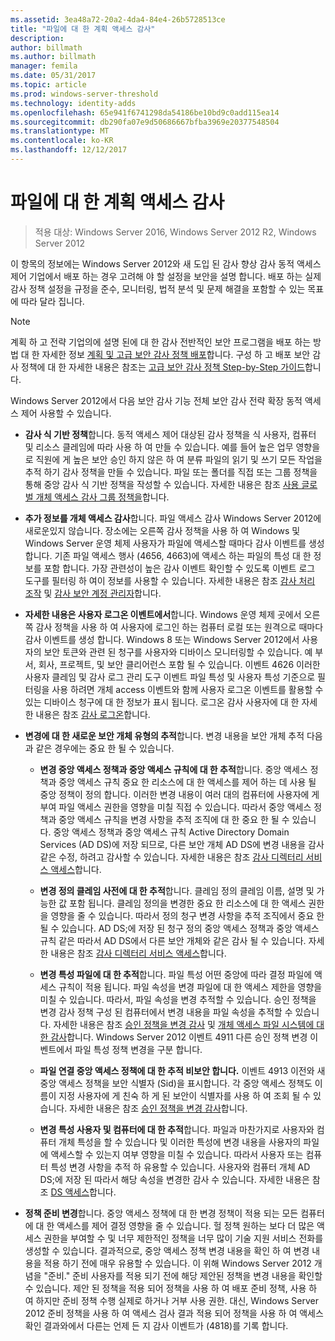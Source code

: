 ```yaml
---
ms.assetid: 3ea48a72-20a2-4da4-84e4-26b5728513ce
title: "파일에 대 한 계획 액세스 감사"
description: 
author: billmath
ms.author: billmath
manager: femila
ms.date: 05/31/2017
ms.topic: article
ms.prod: windows-server-threshold
ms.technology: identity-adds
ms.openlocfilehash: 65e941f6741298da54186be10bd9c0add115ea14
ms.sourcegitcommit: db290fa07e9d50686667bfba3969e20377548504
ms.translationtype: MT
ms.contentlocale: ko-KR
ms.lasthandoff: 12/12/2017
---
```

# <a name="plan-for-file-access-auditing"></a>파일에 대 한 계획 액세스 감사

>적용 대상: Windows Server 2016, Windows Server 2012 R2, Windows Server 2012

이 항목의 정보에는 Windows Server 2012와 새 도입 된 감사 향상 감사 동적 액세스 제어 기업에서 배포 하는 경우 고려해 야 할 설정을 보안을 설명 합니다. 배포 하는 실제 감사 정책 설정을 규정을 준수, 모니터링, 법적 분석 및 문제 해결을 포함할 수 있는 목표에 따라 달라 집니다.  
  
> [!NOTE]  
> 계획 하 고 전략 기업의에 설명 된에 대 한 감사 전반적인 보안 프로그램을 배포 하는 방법 대 한 자세한 정보 [계획 및 고급 보안 감사 정책 배포](https://go.microsoft.com/fwlink/?LinkID=191139)합니다. 구성 하 고 배포 보안 감사 정책에 대 한 자세한 내용은 참조는 [고급 보안 감사 정책 Step-by-Step 가이드](https://go.microsoft.com/fwlink/?LinkID=191141)합니다.  
  
Windows Server 2012에서 다음 보안 감사 기능 전체 보안 감사 전략 확장 동적 액세스 제어 사용할 수 있습니다.  
  
-   **감사 식 기반 정책**합니다. 동적 액세스 제어 대상된 감사 정책을 식 사용자, 컴퓨터 및 리소스 클레임에 따라 사용 하 여 만들 수 있습니다. 예를 들어 높은 업무 영향을로 직원에 게 높은 보안 승인 하지 않은 하 여 분류 파일의 읽기 및 쓰기 모든 작업을 추적 하기 감사 정책을 만들 수 있습니다. 파일 또는 폴더를 직접 또는 그룹 정책을 통해 중앙 감사 식 기반 정책을 작성할 수 있습니다. 자세한 내용은 참조 [사용 글로벌 개체 액세스 감사 그룹 정책을](https://go.microsoft.com/fwlink/?LinkId=241498)합니다.  
  
-   **추가 정보를 개체 액세스 감사**합니다. 파일 액세스 감사 Windows Server 2012에 새로운있지 않습니다. 장소에는 오른쪽 감사 정책을 사용 하 여 Windows 및 Windows Server 운영 체제 사용자가 파일에 액세스할 때마다 감사 이벤트를 생성 합니다. 기존 파일 액세스 행사 (4656, 4663)에 액세스 하는 파일의 특성 대 한 정보를 포함 합니다. 가장 관련성이 높은 감사 이벤트 확인할 수 있도록 이벤트 로그 도구를 필터링 하 여이 정보를 사용할 수 있습니다. 자세한 내용은 참조 [감사 처리 조작](https://technet.microsoft.com//library/dd772626(WS.10).aspx) 및 [감사 보안 계정 관리자](https://go.microsoft.com/fwlink/?LinkId=241501)합니다.  
  
-   **자세한 내용은 사용자 로그온 이벤트에서**합니다. Windows 운영 체제 곳에서 오른쪽 감사 정책을 사용 하 여 사용자에 로그인 하는 컴퓨터 로컬 또는 원격으로 때마다 감사 이벤트를 생성 합니다. Windows 8 또는 Windows Server 2012에서 사용자의 보안 토큰와 관련 된 청구를 사용자와 디바이스 모니터링할 수 있습니다. 예 부서, 회사, 프로젝트, 및 보안 클리어런스 포함 될 수 있습니다. 이벤트 4626 이러한 사용자 클레임 및 감사 로그 관리 도구 이벤트 파일 특성 및 사용자 특성 기준으로 필터링을 사용 하려면 개체 access 이벤트와 함께 사용자 로그온 이벤트를 활용할 수 있는 디바이스 청구에 대 한 정보가 표시 됩니다. 로그온 감사 사용자에 대 한 자세한 내용은 참조 [감사 로그온](https://go.microsoft.com/fwlink/?LinkId=241502)합니다.  
  
-   **변경에 대 한 새로운 보안 개체 유형의 추적**합니다. 변경 내용을 보안 개체 추적 다음과 같은 경우에는 중요 한 될 수 있습니다.  
  
    -   **변경 중앙 액세스 정책과 중앙 액세스 규칙에 대 한 추적**합니다. 중앙 액세스 정책과 중앙 액세스 규칙 중요 한 리소스에 대 한 액세스를 제어 하는 데 사용 될 중앙 정책이 정의 합니다. 이러한 변경 내용이 여러 대의 컴퓨터에 사용자에 게 부여 파일 액세스 권한을 영향을 미칠 직접 수 있습니다. 따라서 중앙 액세스 정책과 중앙 액세스 규칙을 변경 사항을 추적 조직에 대 한 중요 한 될 수 있습니다. 중앙 액세스 정책과 중앙 액세스 규칙 Active Directory Domain Services (AD DS)에 저장 되므로, 다른 보안 개체 AD DS에 변경 내용을 감사 같은 수정, 하려고 감사할 수 있습니다. 자세한 내용은 참조 [감사 디렉터리 서비스 액세스](https://technet.microsoft.com/library/dd941618(WS.10).aspx)합니다.  
  
    -   **변경 정의 클레임 사전에 대 한 추적**합니다. 클레임 정의 클레임 이름, 설명 및 가능한 값 포함 됩니다. 클레임 정의을 변경한 중요 한 리소스에 대 한 액세스 권한을 영향을 줄 수 있습니다. 따라서 정의 청구 변경 사항을 추적 조직에서 중요 한 될 수 있습니다. AD DS;에 저장 된 청구 정의 중앙 액세스 정책과 중앙 액세스 규칙 같은 따라서 AD DS에서 다른 보안 개체와 같은 감사 될 수 있습니다. 자세한 내용은 참조 [감사 디렉터리 서비스 액세스](https://technet.microsoft.com/library/dd941618(WS.10).aspx)합니다.  
  
    -   **변경 특성 파일에 대 한 추적**합니다. 파일 특성 어떤 중앙에 따라 결정 파일에 액세스 규칙이 적용 됩니다. 파일 속성을 변경 파일에 대 한 액세스 제한을 영향을 미칠 수 있습니다. 따라서, 파일 속성을 변경 추적할 수 있습니다. 승인 정책을 변경 감사 정책 구성 된 컴퓨터에서 변경 내용을 파일 속성을 추적할 수 있습니다. 자세한 내용은 참조 [승인 정책을 변경 감사](https://go.microsoft.com/fwlink/?LinkId=241504) 및 [개체 액세스 파일 시스템에 대 한 감사](https://go.microsoft.com/fwlink/?LinkId=241505)합니다. Windows Server 2012 이벤트 4911 다른 승인 정책 변경 이벤트에서 파일 특성 정책 변경을 구분 합니다.  
  
    -   **파일 연결 중앙 액세스 정책에 대 한 추적 비보안 합니다.** 이벤트 4913 이전와 새 중앙 액세스 정책을 보안 식별자 (Sid)을 표시합니다. 각 중앙 액세스 정책도 이름이 지정 사용자에 게 친숙 하 게 된 보안이 식별자를 사용 하 여 조회 될 수 있습니다. 자세한 내용은 참조 [승인 정책을 변경 감사](https://go.microsoft.com/fwlink/?LinkId=241504)합니다.  
  
    -   **변경 특성 사용자 및 컴퓨터에 대 한 추적**합니다. 파일과 마찬가지로 사용자와 컴퓨터 개체 특성을 할 수 있습니다 및 이러한 특성에 변경 내용을 사용자의 파일에 액세스할 수 있는지 여부 영향을 미칠 수 있습니다. 따라서 사용자 또는 컴퓨터 특성 변경 사항을 추적 하 유용할 수 있습니다. 사용자와 컴퓨터 개체 AD DS;에 저장 된 따라서 해당 속성을 변경한 감사 수 있습니다. 자세한 내용은 참조 [DS 액세스](https://go.microsoft.com/fwlink/?LinkId=241508)합니다.  
  
-   **정책 준비 변경**합니다. 중앙 액세스 정책에 대 한 변경 정책이 적용 되는 모든 컴퓨터에 대 한 액세스를 제어 결정 영향을 줄 수 있습니다. 헐 정책 원하는 보다 더 많은 액세스 권한을 부여할 수 및 너무 제한적인 정책을 너무 많이 기술 지원 서비스 전화를 생성할 수 있습니다. 결과적으로, 중앙 액세스 정책 변경 내용을 확인 하 여 변경 내용을 적용 하기 전에 매우 유용할 수 있습니다. 이 위해 Windows Server 2012 개념을 "준비." 준비 사용자를 적용 되기 전에 해당 제안된 정책을 변경 내용을 확인할 수 있습니다. 제안 된 정책을 적용 되어 정책을 사용 하 여 배포 준비 정책, 사용 하 여 하지만 준비 정책 수행 실제로 하거나 거부 사용 권한. 대신, Windows Server 2012 준비 정책을 사용 하 여 액세스 검사 결과 적용 되어 정책을 사용 하 여 액세스 확인 결과와에서 다른는 언제 든 지 감사 이벤트가 (4818)를 기록 합니다.  
  


